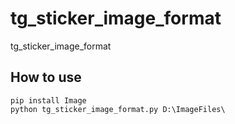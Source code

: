 # tg_sticker_image_format
tg_sticker_image_format

## How to use
```
pip install Image
python tg_sticker_image_format.py D:\ImageFiles\
```
